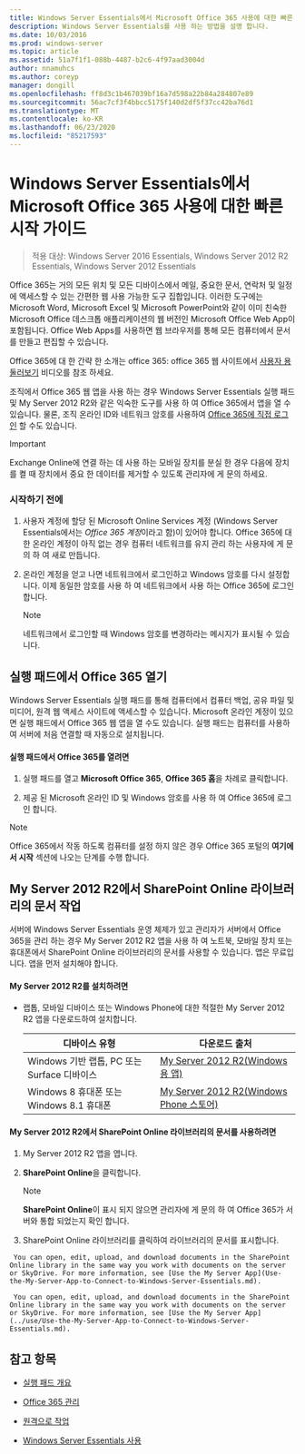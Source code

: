 ```yaml
---
title: Windows Server Essentials에서 Microsoft Office 365 사용에 대한 빠른 시작 가이드
description: Windows Server Essentials를 사용 하는 방법을 설명 합니다.
ms.date: 10/03/2016
ms.prod: windows-server
ms.topic: article
ms.assetid: 51a7f1f1-088b-4487-b2c6-4f97aad3004d
author: nnamuhcs
ms.author: coreyp
manager: dongill
ms.openlocfilehash: ff8d3c1b467039bf16a7d598a22b84a284807e89
ms.sourcegitcommit: 56ac7cf3f4bbcc5175f140d2df5f37cc42ba76d1
ms.translationtype: MT
ms.contentlocale: ko-KR
ms.lasthandoff: 06/23/2020
ms.locfileid: "85217593"
---
```

# <a name="quick-start-guide-to-using-microsoft-office-365-with-windows-server-essentials"></a>Windows Server Essentials에서 Microsoft Office 365 사용에 대한 빠른 시작 가이드

>적용 대상: Windows Server 2016 Essentials, Windows Server 2012 R2 Essentials, Windows Server 2012 Essentials

 Office 365는 거의 모든 위치 및 모든 디바이스에서 메일, 중요한 문서, 연락처 및 일정에 액세스할 수 있는 간편한 웹 사용 가능한 도구 집합입니다. 이러한 도구에는 Microsoft Word, Microsoft Excel 및 Microsoft PowerPoint와 같이 이미 친숙한 Microsoft Office 데스크톱 애플리케이션의 웹 버전인 Microsoft Office Web App이 포함됩니다. Office Web Apps를 사용하면 웹 브라우저를 통해 모든 컴퓨터에서 문서를 만들고 편집할 수 있습니다.  

 Office 365에 대 한 간략 한 소개는 office 365: office 365 웹 사이트에서 [사용자 용 둘러보기](https://onlinehelp.microsoft.com/office365-smallbusinesses/hh534379.aspx) 비디오를 참조 하세요.  

 조직에서 Office 365 웹 앱을 사용 하는 경우 Windows Server Essentials 실행 패드 및 My Server 2012 R2와 같은 익숙한 도구를 사용 하 여 Office 365에서 앱을 열 수 있습니다. 물론, 조직 온라인 ID와 네트워크 암호를 사용하여 [Office 365에 직접 로그인](https://login.microsoftonline.com/login.srf?wa=wsignin1.0&rpsnv=2&ct=1384059583&rver=6.1.6206.0&wp=MBI_KEY&wreply=https:%2F%2Fwww.outlook.com%2Fowa%2F&id=260563&whr=students.tamuk.edu&CBCXT=out) 할 수도 있습니다.  

> [!IMPORTANT]
>  Exchange Online에 연결 하는 데 사용 하는 모바일 장치를 분실 한 경우 다음에 장치를 켤 때 장치에서 중요 한 데이터를 제거할 수 있도록 관리자에 게 문의 하세요.  

### <a name="before-you-begin"></a>시작하기 전에  

1.  사용자 계정에 할당 된 Microsoft Online Services 계정 (Windows Server Essentials에서는 *Office 365 계정*이라고 함)이 있어야 합니다. Office 365에 대 한 온라인 계정이 아직 없는 경우 컴퓨터 네트워크를 유지 관리 하는 사용자에 게 문의 하 여 새로 만듭니다.  

2.  온라인 계정을 얻고 나면 네트워크에서 로그인하고 Windows 암호를 다시 설정합니다. 이제 동일한 암호를 사용 하 여 네트워크에서 사용 하는 Office 365에 로그인 합니다.  

    > [!NOTE]
    >  네트워크에서 로그인할 때 Windows 암호를 변경하라는 메시지가 표시될 수 있습니다.  

## <a name="open-office-365-apps-from-the-launchpad"></a>실행 패드에서 Office 365 열기  
 Windows Server Essentials 실행 패드를 통해 컴퓨터에서 컴퓨터 백업, 공유 파일 및 미디어, 원격 웹 액세스 사이트에 액세스할 수 있습니다. Microsoft 온라인 계정이 있으면 실행 패드에서 Office 365 웹 앱을 열 수도 있습니다. 실행 패드는 컴퓨터를 사용하여 서버에 처음 연결할 때 자동으로 설치됩니다.  

#### <a name="to-open-office-365-from-the-launchpad"></a>실행 패드에서 Office 365를 열려면  

1.  실행 패드를 열고 **Microsoft Office 365**, **Office 365 홈**을 차례로 클릭합니다.  

2.  제공 된 Microsoft 온라인 ID 및 Windows 암호를 사용 하 여 Office 365에 로그인 합니다.  

> [!NOTE]
>  Office 365에서 작동 하도록 컴퓨터를 설정 하지 않은 경우 Office 365 포털의 **여기에서 시작** 섹션에 나오는 단계를 수행 합니다.  

## <a name="work-with-documents-in-your-sharepoint-online-libraries-from-my-server-2012-r2"></a>My Server 2012 R2에서 SharePoint Online 라이브러리의 문서 작업  
 서버에 Windows Server Essentials 운영 체제가 있고 관리자가 서버에서 Office 365을 관리 하는 경우 My Server 2012 R2 앱을 사용 하 여 노트북, 모바일 장치 또는 휴대폰에서 SharePoint Online 라이브러리의 문서를 사용할 수 있습니다. 앱은 무료입니다. 앱을 먼저 설치해야 합니다.  

#### <a name="to-install-my-server-2012-r2"></a>My Server 2012 R2를 설치하려면  

-   랩톱, 모바일 디바이스 또는 Windows Phone에 대한 적절한 My Server 2012 R2 앱을 다운로드하여 설치합니다.  

    |디바이스 유형|다운로드 출처|  
    |-----------------|-------------------|  
    |Windows 기반 랩톱, PC 또는 Surface 디바이스|[My Server 2012 R2(Windows용 앱)](https://apps.microsoft.com/windows/app/my-server-2012-r2/67e86695-bda3-4f32-96c4-2e20e56f1cf3)|  
    | Windows 8 휴대폰 또는 Windows 8.1 휴대폰|[My Server 2012 R2(Windows Phone 스토어)](http://www.windowsphone.com/store/app/my-server-2012-r2/44f596b5-0477-4096-b96e-ddd6ef64ad6b)|  

#### <a name="to-work-with-documents-in-sharepoint-online-libraries-from-my-server-2012-r2"></a>My Server 2012 R2에서 SharePoint Online 라이브러리의 문서를 사용하려면  

1.  My Server 2012 R2 앱을 엽니다.  

2.  **SharePoint Online**을 클릭합니다.  

    > [!NOTE]
    >  **SharePoint Online**이 표시 되지 않으면 관리자에 게 문의 하 여 Office 365가 서버와 통합 되었는지 확인 합니다.  

3.  SharePoint Online 라이브러리를 클릭하여 라이브러리의 문서를 표시합니다.  


~~~
 You can open, edit, upload, and download documents in the SharePoint Online library in the same way you work with documents on the server or SkyDrive. For more information, see [Use the My Server App](Use-the-My-Server-App-to-Connect-to-Windows-Server-Essentials.md).  

 You can open, edit, upload, and download documents in the SharePoint Online library in the same way you work with documents on the server or SkyDrive. For more information, see [Use the My Server App](../use/Use-the-My-Server-App-to-Connect-to-Windows-Server-Essentials.md).  
~~~


## <a name="see-also"></a>참고 항목  

-   [실행 패드 개요](../manage/Overview-of-the-Launchpad-in-Windows-Server-Essentials.md)  

-   [Office 365 관리](../manage/Manage-Office-365-in-Windows-Server-Essentials.md)  

-   [원격으로 작업](Work-Remotely-in-Windows-Server-Essentials.md)  

-   [Windows Server Essentials 사용](Use-Windows-Server-Essentials.md)

